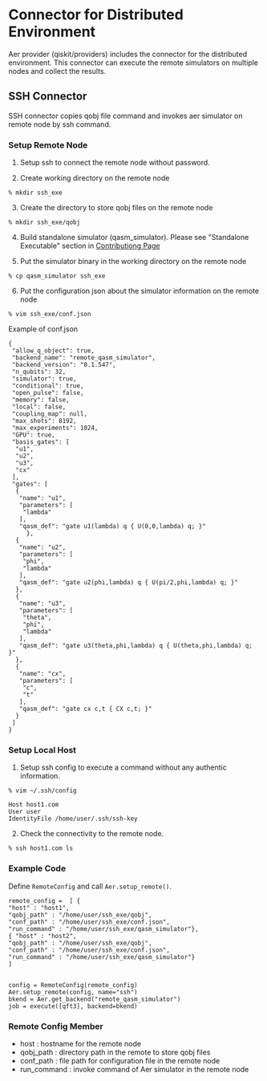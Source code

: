 # Connector for Distributed Environment

Aer provider (qiskit/providers) includes the connector for the distributed environment. This connector can execute the remote simulators on multiple nodes and collect the results. 

## SSH Connector

SSH connector copies qobj file command and invokes aer simulator on remote node by ssh command. 

### Setup Remote Node

1. Setup ssh to connect the remote node without password. 

2. Create working directory on the remote node
```
% mkdir ssh_exe
```

3. Create the directory to store qobj files on the remote node
```
% mkdir ssh_exe/qobj
```

4. Build standalone simulator (qasm_simulator). Please see "Standalone Executable" section in [Contributiong Page](https://github.com/Qiskit/qiskit-aer/blob/master/CONTRIBUTING.md)

5. Put the simulator binary in the working directory on the remote node
```
% cp qasm_simulator ssh_exe

```

6. Put the configuration json about the simulator information on the remote node

```
% vim ssh_exe/conf.json
```

Example of conf.json
```
{
 "allow_q_object": true,
 "backend_name": "remote_qasm_simulator",
 "backend_version": "0.1.547",
 "n_qubits": 32,
 "simulator": true,
 "conditional": true,
 "open_pulse": false,
 "memory": false,
 "local": false,
 "coupling_map": null,
 "max_shots": 8192,
 "max_experiments": 1024,
 "GPU": true,
 "basis_gates": [
  "u1",
  "u2",
  "u3",
  "cx"
 ],
 "gates": [
  {
   "name": "u1",
   "parameters": [
    "lambda"
   ],
   "qasm_def": "gate u1(lambda) q { U(0,0,lambda) q; }"
     },
  {
   "name": "u2",
   "parameters": [
    "phi",
    "lambda"
   ],
   "qasm_def": "gate u2(phi,lambda) q { U(pi/2,phi,lambda) q; }"
  },
  {
   "name": "u3",
   "parameters": [
    "theta",
    "phi",
    "lambda"
   ],
   "qasm_def": "gate u3(theta,phi,lambda) q { U(theta,phi,lambda) q; }"
  },
  {
   "name": "cx",
   "parameters": [
    "c",
    "t"
   ],
   "qasm_def": "gate cx c,t { CX c,t; }"
  }
 ]
}
```

### Setup Local Host

1. Setup ssh config to execute a command without any authentic information.

```
% vim ~/.ssh/config

Host host1.com
User user
IdentityFile /home/user/.ssh/ssh-key

```

2. Check the connectivity to the remote node.

```
% ssh host1.com ls
```

### Example Code

Define `RemoteConfig` and call `Aer.setup_remote()`.

```
remote_config =  [ {
"host" : "host1", 
"qobj_path" : "/home/user/ssh_exe/qobj", 
"conf_path" : "/home/user/ssh_exe/conf.json", 
"run_command" : "/home/user/ssh_exe/qasm_simulator"}, 
{ "host" : "host2", 
"qobj_path" : "/home/user/ssh_exe/qobj", 
"conf_path" : "/home/user/ssh_exe/conf.json", 
"run_command" : "/home/user/ssh_exe/qasm_simulator"}
]


config = RemoteConfig(remote_config)
Aer.setup_remote(config, name="ssh")
bkend = Aer.get_backend("remote_qasm_simulator")
job = execute([qft3], backend=bkend)
```

### Remote Config Member
- host : hostname for the remote node
- qobj_path : directory path in the remote to store qobj files
- conf_path : file path for configuration file in the remote node
- run_command : invoke command of Aer simulator in the remote node
